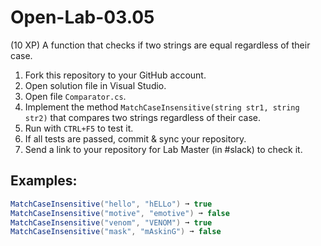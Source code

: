 # Open-Lab-03.05
(10 XP) A function that checks if two strings are equal regardless of their case.

1. Fork this repository to your GitHub account.
2. Open solution file in Visual Studio.
3. Open file `Comparator.cs`.
4. Implement the method `MatchCaseInsensitive(string str1, string str2)` that compares two strings regardless of their case.
5. Run with `CTRL+F5` to test it.
6. If all tests are passed, commit & sync your repository.
7. Send a link to your repository for Lab Master (in #slack) to check it.

## Examples: 
```C#
MatchCaseInsensitive("hello", "hELLo") ➞ true
MatchCaseInsensitive("motive", "emotive") ➞ false
MatchCaseInsensitive("venom", "VENOM") ➞ true
MatchCaseInsensitive("mask", "mAskinG") ➞ false
```
